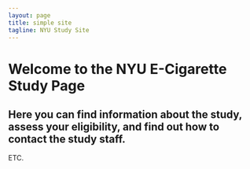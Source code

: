 ```yaml
---
layout: page
title: simple site
tagline: NYU Study Site 
---
```


# Welcome to the NYU E-Cigarette Study Page

## Here you can find information about the study, assess your eligibility, and find out how to contact the study staff. 

ETC.
